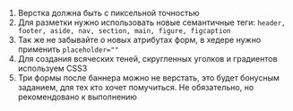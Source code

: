 
1. Верстка должна быть с пиксельной точностью
2. Для разметки нужно использовать новые семантичные теги: `header, footer, aside, nav, section, main, figure, figcaption`
3. Так же не забывайте о новых атрибутах форм, в хедере нужно применить `placeholder=""`
4. Для создания всяческих теней, скругленных уголков и градиентов используем CSS3
5. Три формы после баннера можно не верстать, это будет бонусным заданием, для тех кто хочет помучиться. Не обязательно, но рекомендовано к выполнению


